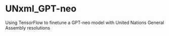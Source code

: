 # UNxml_GPT-neo
Using TensorFlow to finetune a GPT-neo model with United Nations General Assembly resolutions
